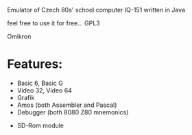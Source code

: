 Emulator of Czech 80s' school computer IQ-151 written in Java

feel free to use it for free... GPL3

Omikron


Features:
=========

* Basic 6, Basic G
* Video 32, Video 64
* Grafik
* Amos (both Assembler and Pascal)
* Debugger (both 8080 Z80 mnemonics)
+ SD-Rom module

